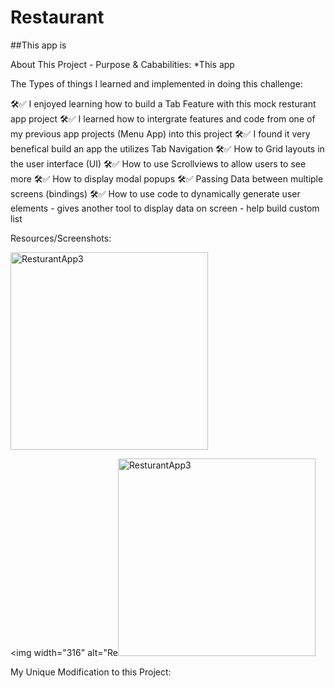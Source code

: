 # Restaurant

##This app is 

About This Project - Purpose & Cababilities: *This app 

The Types of things I learned and implemented in doing this challenge: 

🛠️✅ I enjoyed learning how to build a Tab Feature with this mock resturant app project
🛠️✅ I learned how to intergrate features and code from one of my previous app projects (Menu App) into this project
🛠️✅ I found it very benefical build an app the utilizes Tab Navigation
🛠️✅ How to Grid layouts in the user interface (UI)
🛠️✅ How to use Scrollviews to allow users to see more
🛠️✅ How to display modal popups
🛠️✅ Passing Data between multiple screens (bindings)
🛠️✅ How to use code to dynamically generate user elements
    - gives another tool to display data on screen
    - help build custom list


Resources/Screenshots:

<img width="316" alt="ResturantApp3" src="https://github.com/user-attachments/assets/3501ca16-53f9-420d-9c61-7074a830f2df">

<img width="316" alt="Re<img width="316" alt="ResturantApp3" src="https://github.com/user-attachments/assets/11f5c588-6192-4087-b310-081dcdaee2da">




My Unique Modification to this Project:
